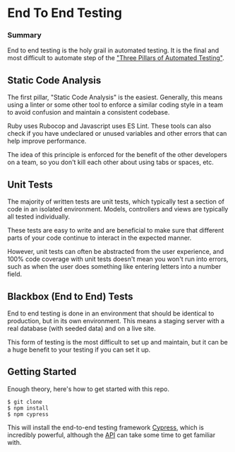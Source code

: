 # End To End Testing

### Summary

End to end testing is the holy grail in automated testing. It is the final and most difficult to automate step of the ["Three Pillars of Automated Testing"](https://emanuilslavov.com/the-three-pillars-of-automated-testing/).

## Static Code Analysis
The first pillar, "Static Code Analysis" is the easiest. Generally, this means using a linter or some other tool to enforce a similar coding style in a team to avoid confusion and maintain a consistent codebase.

Ruby uses Rubocop and Javascript uses ES Lint. These tools can also check if you have undeclared or unused variables and other errors that can help improve performance.

The idea of this principle is enforced for the benefit of the other developers on a team, so you don't kill each other about using tabs or spaces, etc.

## Unit Tests
The majority of written tests are unit tests, which typically test a section of code in an isolated environment. Models, controllers and views are typically all tested individually.

These tests are easy to write and are beneficial to make sure that different parts of your code continue to interact in the expected manner.

However, unit tests can often be abstracted from the user experience, and 100% code coverage with unit tests doesn't mean you won't run into errors, such as when the user does something like entering letters into a number field.

## Blackbox (End to End) Tests
End to end testing is done in an environment that should be identical to production, but in its own environment. This means a staging server with a real database (with seeded data) and on a live site.

This form of testing is the most difficult to set up and maintain, but it can be a huge benefit to your testing if you can set it up.

## Getting Started
Enough theory, here's how to get started with this repo.

```shell
$ git clone
$ npm install
$ npm cypress
```

This will install the end-to-end testing framework [Cypress](https://www.cypress.io/), which is incredibly powerful, although the [API](https://docs.cypress.io/guides/getting-started/writing-your-first-test.html) can take some time to get familiar with.


